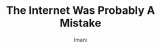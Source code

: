---
title: The Internet Was Probably A Mistake
author: Imani
description: A historical commentary on growing up in online spaces. From AOL Kids till Now. Circa 2000
---